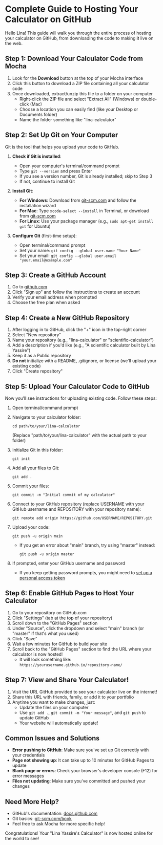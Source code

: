 # Complete Guide to Hosting Your Calculator on GitHub

Hello Lina! This guide will walk you through the entire process of hosting your calculator on GitHub, from downloading the code to making it live on the web.

## Step 1: Download Your Calculator Code from Mocha

1. Look for the **Download** button at the top of your Mocha interface
2. Click this button to download a ZIP file containing all your calculator code
3. Once downloaded, extract/unzip this file to a folder on your computer
   - Right-click the ZIP file and select "Extract All" (Windows) or double-click (Mac)
   - Choose a location you can easily find (like your Desktop or Documents folder)
   - Name the folder something like "lina-calculator"

## Step 2: Set Up Git on Your Computer

Git is the tool that helps you upload your code to GitHub.

1. **Check if Git is installed**:
   - Open your computer's terminal/command prompt
   - Type `git --version` and press Enter
   - If you see a version number, Git is already installed; skip to Step 3
   - If not, continue to install Git

2. **Install Git**:
   - **For Windows**: Download from [git-scm.com](https://git-scm.com/) and follow the installation wizard
   - **For Mac**: Type `xcode-select --install` in Terminal, or download from [git-scm.com](https://git-scm.com/)
   - **For Linux**: Use your package manager (e.g., `sudo apt-get install git` for Ubuntu)

3. **Configure Git** (first-time setup):
   - Open terminal/command prompt
   - Set your name: `git config --global user.name "Your Name"`
   - Set your email: `git config --global user.email "your.email@example.com"`

## Step 3: Create a GitHub Account

1. Go to [github.com](https://github.com/)
2. Click "Sign up" and follow the instructions to create an account
3. Verify your email address when prompted
4. Choose the free plan when asked

## Step 4: Create a New GitHub Repository

1. After logging in to GitHub, click the "+" icon in the top-right corner
2. Select "New repository"
3. Name your repository (e.g., "lina-calculator" or "scientific-calculator")
4. Add a description if you'd like (e.g., "A scientific calculator built by Lina Yassire")
5. Keep it as a Public repository
6. **Do not** initialize with a README, .gitignore, or license (we'll upload your existing code)
7. Click "Create repository"

## Step 5: Upload Your Calculator Code to GitHub

Now you'll see instructions for uploading existing code. Follow these steps:

1. Open terminal/command prompt
2. Navigate to your calculator folder:
   ```
   cd path/to/your/lina-calculator
   ```
   (Replace "path/to/your/lina-calculator" with the actual path to your folder)

3. Initialize Git in this folder:
   ```
   git init
   ```

4. Add all your files to Git:
   ```
   git add .
   ```

5. Commit your files:
   ```
   git commit -m "Initial commit of my calculator"
   ```

6. Connect to your GitHub repository (replace USERNAME with your GitHub username and REPOSITORY with your repository name):
   ```
   git remote add origin https://github.com/USERNAME/REPOSITORY.git
   ```

7. Upload your code:
   ```
   git push -u origin main
   ```
   - If you get an error about "main" branch, try using "master" instead:
     ```
     git push -u origin master
     ```

8. If prompted, enter your GitHub username and password
   - If you keep getting password prompts, you might need to [set up a personal access token](https://docs.github.com/en/authentication/keeping-your-account-and-data-secure/creating-a-personal-access-token)

## Step 6: Enable GitHub Pages to Host Your Calculator

1. Go to your repository on GitHub.com
2. Click "Settings" (tab at the top of your repository)
3. Scroll down to the "GitHub Pages" section
4. Under "Source", click the dropdown and select "main" branch (or "master" if that's what you used)
5. Click "Save"
6. Wait a few minutes for GitHub to build your site
7. Scroll back to the "GitHub Pages" section to find the URL where your calculator is now hosted!
   - It will look something like: `https://yourusername.github.io/repository-name/`

## Step 7: View and Share Your Calculator!

1. Visit the URL GitHub provided to see your calculator live on the internet!
2. Share this URL with friends, family, or add it to your portfolio
3. Anytime you want to make changes, just:
   - Update the files on your computer
   - Use `git add .`, `git commit -m "Your message"`, and `git push` to update GitHub
   - Your website will automatically update!

## Common Issues and Solutions

- **Error pushing to GitHub**: Make sure you've set up Git correctly with your credentials
- **Page not showing up**: It can take up to 10 minutes for GitHub Pages to update
- **Blank page or errors**: Check your browser's developer console (F12) for error messages
- **Files not updating**: Make sure you've committed and pushed your changes

## Need More Help?

- GitHub's documentation: [docs.github.com](https://docs.github.com/)
- Git basics: [git-scm.com/book](https://git-scm.com/book)
- Feel free to ask Mocha for more specific help!

Congratulations! Your "Lina Yassire's Calculator" is now hosted online for the world to see!
